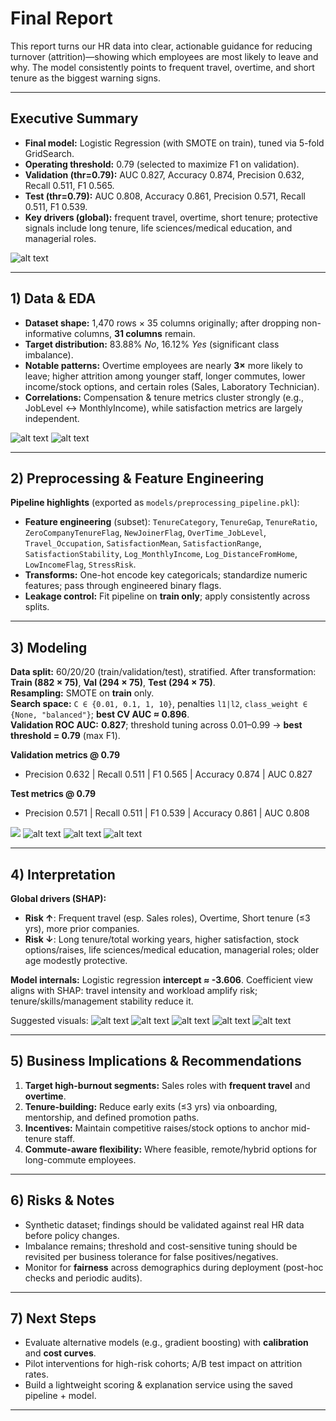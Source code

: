 # Final Report

This report turns our HR data into clear, actionable guidance for reducing turnover (attrition)—showing which employees are most likely to leave and why. The model consistently points to frequent travel, overtime, and short tenure as the biggest warning signs.

---

## Executive Summary

- **Final model:** Logistic Regression (with SMOTE on train), tuned via 5-fold GridSearch.  
- **Operating threshold:** 0.79 (selected to maximize F1 on validation).  
- **Validation (thr=0.79):** AUC 0.827, Accuracy 0.874, Precision 0.632, Recall 0.511, F1 0.565.  
- **Test (thr=0.79):** AUC 0.808, Accuracy 0.861, Precision 0.571, Recall 0.511, F1 0.539.  
- **Key drivers (global):** frequent travel, overtime, short tenure; protective signals include long tenure, life sciences/medical education, and managerial roles.  

![alt text](../exports/figures_1/ROC_curve_test.png)

---

## 1) Data & EDA

- **Dataset shape:** 1,470 rows × 35 columns originally; after dropping non-informative columns, **31 columns** remain.  
- **Target distribution:** 83.88% *No*, 16.12% *Yes* (significant class imbalance).  
- **Notable patterns:** Overtime employees are nearly **3×** more likely to leave; higher attrition among younger staff, longer commutes, lower income/stock options, and certain roles (Sales, Laboratory Technician).  
- **Correlations:** Compensation & tenure metrics cluster strongly (e.g., JobLevel ↔ MonthlyIncome), while satisfaction metrics are largely independent.

![alt text](../exports/figures_1/02_class_distribution.png)
![alt text](../exports/figures_1/03_correlation_heatmap.png)

---

## 2) Preprocessing & Feature Engineering 

**Pipeline highlights** (exported as `models/preprocessing_pipeline.pkl`):

- **Feature engineering** (subset): `TenureCategory`, `TenureGap`, `TenureRatio`, `ZeroCompanyTenureFlag`, `NewJoinerFlag`, `OverTime_JobLevel`, `Travel_Occupation`, `SatisfactionMean`, `SatisfactionRange`, `SatisfactionStability`, `Log_MonthlyIncome`, `Log_DistanceFromHome`, `LowIncomeFlag`, `StressRisk`.
- **Transforms:** One-hot encode key categoricals; standardize numeric features; pass through engineered binary flags.
- **Leakage control:** Fit pipeline on **train only**; apply consistently across splits.

---

## 3) Modeling 

**Data split:** 60/20/20 (train/validation/test), stratified. After transformation: **Train (882 × 75)**, **Val (294 × 75)**, **Test (294 × 75)**.  
**Resampling:** SMOTE on **train** only.  
**Search space:** `C ∈ {0.01, 0.1, 1, 10}`, penalties `l1|l2`, `class_weight ∈ {None, "balanced"}`; **best CV AUC ≈ 0.896**.  
**Validation ROC AUC:** **0.827**; threshold tuning across 0.01–0.99 → **best threshold = 0.79** (max F1).

**Validation metrics @ 0.79**  
- Precision 0.632 | Recall 0.511 | F1 0.565 | Accuracy 0.874 | AUC 0.827

**Test metrics @ 0.79**  
- Precision 0.571 | Recall 0.511 | F1 0.539 | Accuracy 0.861 | AUC 0.808

![](../notebooks/04_interpretation.ipynb)
![alt text](../exports/figures_1/05_validation_confusion_matrix.png)
![alt text](../exports/figures_1/08_confusion_matrix_05.png)
![alt text](../exports/figures_1/07_confusion_matrix_test.png)

---

## 4) Interpretation

**Global drivers (SHAP):**  
- **Risk ↑**: Frequent travel (esp. Sales roles), Overtime, Short tenure (≤3 yrs), more prior companies.  
- **Risk ↓**: Long tenure/total working years, higher satisfaction, stock options/raises, life sciences/medical education, managerial roles; older age modestly protective.  

**Model internals:** Logistic regression **intercept ≈ -3.606**. Coefficient view aligns with SHAP: travel intensity and workload amplify risk; tenure/skills/management stability reduce it.

Suggested visuals:
![alt text](../exports/figures_1/09_beeswarm.png)
![alt text](../exports/figures_1/10_waterfall_high_risk.png)
![alt text](../exports/figures_1/11_waterfall_borderline.png)
![alt text](<../exports/figures_1/12_waterfall _low_risk.png>)
![alt text](../exports/figures_1/13_top_coef.png)

---

## 5) Business Implications & Recommendations

1) **Target high-burnout segments:** Sales roles with **frequent travel** and **overtime**.  
2) **Tenure-building:** Reduce early exits (≤3 yrs) via onboarding, mentorship, and defined promotion paths.  
3) **Incentives:** Maintain competitive raises/stock options to anchor mid-tenure staff.  
4) **Commute-aware flexibility:** Where feasible, remote/hybrid options for long-commute employees.

---

## 6) Risks & Notes

- Synthetic dataset; findings should be validated against real HR data before policy changes.  
- Imbalance remains; threshold and cost-sensitive tuning should be revisited per business tolerance for false positives/negatives.  
- Monitor for **fairness** across demographics during deployment (post-hoc checks and periodic audits).

---

## 7) Next Steps

- Evaluate alternative models (e.g., gradient boosting) with **calibration** and **cost curves**.  
- Pilot interventions for high-risk cohorts; A/B test impact on attrition rates.  
- Build a lightweight scoring & explanation service using the saved pipeline + model.

---
